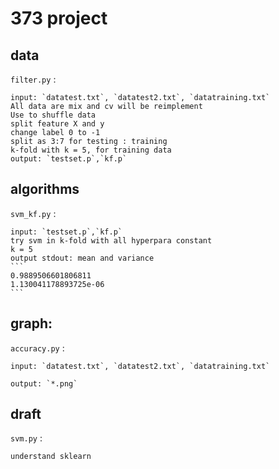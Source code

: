 # 373 project

## data

`filter.py` :

    input: `datatest.txt`, `datatest2.txt`, `datatraining.txt`
    All data are mix and cv will be reimplement
    Use to shuffle data
    split feature X and y
    change label 0 to -1
    split as 3:7 for testing : training
    k-fold with k = 5, for training data
    output: `testset.p`,`kf.p`

## algorithms

`svm_kf.py` :

    input: `testset.p`,`kf.p`
    try svm in k-fold with all hyperpara constant
    k = 5
    output stdout: mean and variance
    ```
    0.9889506601806811
    1.130041178893725e-06
    ```
## graph:

`accuracy.py` :

    input: `datatest.txt`, `datatest2.txt`, `datatraining.txt`

    output: `*.png`

## draft

`svm.py` :

    understand sklearn




